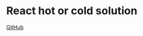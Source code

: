 # React hot or cold solution

[GitHub](https://github.com/Thinkful-Ed/react-hot-cold)

<!-- radiant-fortress-87765 -->

<!-- tomatop -->